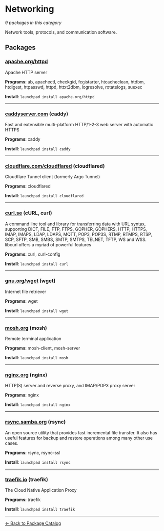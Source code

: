 # Networking

*9 packages in this category*

Network tools, protocols, and communication software.

## Packages

### [apache.org/httpd](../packages/apache.org/httpd/index.md)

Apache HTTP server

**Programs**: ab, apachectl, checkgid, fcgistarter, htcacheclean, htdbm, htdigest, htpasswd, httpd, httxt2dbm, logresolve, rotatelogs, suexec

**Install**: `launchpad install apache.org/httpd`

---

### [caddyserver.com](../packages/caddyserver.com/index.md) (caddy)

Fast and extensible multi-platform HTTP/1-2-3 web server with automatic HTTPS

**Programs**: caddy

**Install**: `launchpad install caddy`

---

### [cloudflare.com/cloudflared](../packages/cloudflare.com/cloudflared/index.md) (cloudflared)

Cloudflare Tunnel client (formerly Argo Tunnel)

**Programs**: cloudflared

**Install**: `launchpad install cloudflared`

---

### [curl.se](../packages/curl.se/index.md) (cURL, curl)

A command line tool and library for transferring data with URL syntax, supporting DICT, FILE, FTP, FTPS, GOPHER, GOPHERS, HTTP, HTTPS, IMAP, IMAPS, LDAP, LDAPS, MQTT, POP3, POP3S, RTMP, RTMPS, RTSP, SCP, SFTP, SMB, SMBS, SMTP, SMTPS, TELNET, TFTP, WS and WSS. libcurl offers a myriad of powerful features

**Programs**: curl, curl-config

**Install**: `launchpad install curl`

---

### [gnu.org/wget](../packages/gnu.org/wget/index.md) (wget)

Internet file retriever

**Programs**: wget

**Install**: `launchpad install wget`

---

### [mosh.org](../packages/mosh.org/index.md) (mosh)

Remote terminal application

**Programs**: mosh-client, mosh-server

**Install**: `launchpad install mosh`

---

### [nginx.org](../packages/nginx.org/index.md) (nginx)

HTTP(S) server and reverse proxy, and IMAP/POP3 proxy server

**Programs**: nginx

**Install**: `launchpad install nginx`

---

### [rsync.samba.org](../packages/rsync.samba.org/index.md) (rsync)

An open source utility that provides fast incremental file transfer. It also has useful features for backup and restore operations among many other use cases.

**Programs**: rsync, rsync-ssl

**Install**: `launchpad install rsync`

---

### [traefik.io](../packages/traefik.io/index.md) (traefik)

The Cloud Native Application Proxy

**Programs**: traefik

**Install**: `launchpad install traefik`

---

[← Back to Package Catalog](../package-catalog.md)
